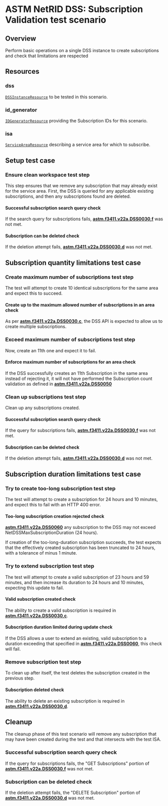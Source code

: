 # ASTM NetRID DSS: Subscription Validation test scenario

## Overview

Perform basic operations on a single DSS instance to create subscriptions and check that limitations are respected

## Resources

### dss

[`DSSInstanceResource`](../../../../../resources/astm/f3411/dss.py) to be tested in this scenario.

### id_generator

[`IDGeneratorResource`](../../../../../resources/interuss/id_generator.py) providing the Subscription IDs for this scenario.

### isa

[`ServiceAreaResource`](../../../../../resources/netrid/service_area.py) describing a service area for which to subscribe.

## Setup test case

### Ensure clean workspace test step

This step ensures that we remove any subscription that may already exist for the service area.  First, the DSS is queried for any applicable existing subscriptions, and then any subscriptions found are deleted.

#### Successful subscription search query check

If the search query for subscriptions fails, **[astm.f3411.v22a.DSS0030,f](../../../../../requirements/astm/f3411/v22a.md)** was not met.

#### Subscription can be deleted check

If the deletion attempt fails, **[astm.f3411.v22a.DSS0030,d](../../../../../requirements/astm/f3411/v22a.md)** was not met.

## Subscription quantity limitations test case

### Create maximum number of subscriptions test step

The test will attempt to create 10 identical subscriptions for the same area and expect this to succeed.

#### Create up to the maximum allowed number of subscriptions in an area check

As per **[astm.f3411.v22a.DSS0030,c](../../../../../requirements/astm/f3411/v22a.md)**, the DSS API is expected to allow us
to create multiple subscriptions.

### Exceed maximum number of subscriptions test step

Now, create an 11th one and expect it to fail.

#### Enforce maximum number of subscriptions for an area check

If the DSS successfully creates an 11th Subscription in the same area instead of rejecting it,
it will not have performed the Subscription count validation as defined in **[astm.f3411.v22a.DSS0050](../../../../../requirements/astm/f3411/v22a.md)**

### Clean up subscriptions test step

Clean up any subscriptions created.

#### Successful subscription search query check

If the query for subscriptions fails, **[astm.f3411.v22a.DSS0030,f](../../../../../requirements/astm/f3411/v22a.md)** was not met.

#### Subscription can be deleted check

If the deletion attempt fails, **[astm.f3411.v22a.DSS0030,d](../../../../../requirements/astm/f3411/v22a.md)** was not met.

## Subscription duration limitations test case

### Try to create too-long subscription test step

The test will attempt to create a subscription for 24 hours and 10 minutes, and expect this to fail with an HTTP 400 error.

#### Too-long subscription creation rejected check

**[astm.f3411.v22a.DSS0060](../../../../../requirements/astm/f3411/v22a.md)** any subscription to the DSS may not exceed NetDSSMaxSubscriptionDuration (24 hours).

If creation of the too-long-duration subscription succeeds, the test expects that the effectively created subscription has been truncated to 24 hours, with a tolerance of minus 1 minute.

### Try to extend subscription test step

The test will attempt to create a valid subscription of 23 hours and 59 minutes, and then increase its duration to 24 hours and 10 minutes,
expecting this update to fail.

#### Valid subscription created check

The ability to create a valid subscription is required in **[astm.f3411.v22a.DSS0030,c](../../../../../requirements/astm/f3411/v22a.md)**.

#### Subscription duration limited during update check

If the DSS allows a user to extend an existing, valid subscription to a duration exceeding that specified in **[astm.f3411.v22a.DSS0060](../../../../../requirements/astm/f3411/v22a.md)**, this check will fail.

### Remove subscription test step

To clean up after itself, the test deletes the subscription created in the previous step.

#### Subscription deleted check

The ability to delete an existing subscription is required in **[astm.f3411.v22a.DSS0030,d](../../../../../requirements/astm/f3411/v22a.md)**.

## Cleanup

The cleanup phase of this test scenario will remove any subscription that may have been created during the test and that intersects with the test ISA.

### Successful subscription search query check

If the query for subscriptions fails, the "GET Subscriptions" portion of **[astm.f3411.v22a.DSS0030,f](../../../../../requirements/astm/f3411/v22a.md)** was not met.

### Subscription can be deleted check

If the deletion attempt fails, the "DELETE Subscription" portion of **[astm.f3411.v22a.DSS0030,d](../../../../../requirements/astm/f3411/v22a.md)** was not met.
